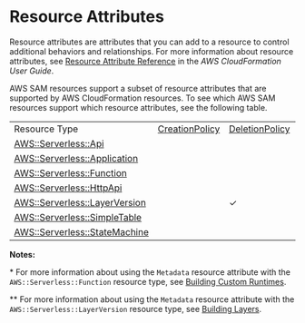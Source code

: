 # Resource Attributes<a name="sam-specification-resource-attributes"></a>

Resource attributes are attributes that you can add to a resource to control additional behaviors and relationships\. For more information about resource attributes, see [Resource Attribute Reference](https://docs.aws.amazon.com/AWSCloudFormation/latest/UserGuide/aws-product-attribute-reference.html) in the *AWS CloudFormation User Guide*\.

AWS SAM resources support a subset of resource attributes that are supported by AWS CloudFormation resources\. To see which AWS SAM resources support which resource attributes, see the following table\.


|  |  |  |  |  |  |  | 
| --- |--- |--- |--- |--- |--- |--- |
|  Resource Type  |  [CreationPolicy](https://docs.aws.amazon.com/AWSCloudFormation/latest/UserGuide/aws-attribute-creationpolicy.html)  |  [DeletionPolicy](https://docs.aws.amazon.com/AWSCloudFormation/latest/UserGuide/aws-attribute-deletionpolicy.html)  |  [DependsOn](https://docs.aws.amazon.com/AWSCloudFormation/latest/UserGuide/aws-attribute-dependson.html)  |  [Metadata](https://docs.aws.amazon.com/AWSCloudFormation/latest/UserGuide/aws-attribute-metadata.html)  |  [UpdatePolicy](https://docs.aws.amazon.com/AWSCloudFormation/latest/UserGuide/aws-attribute-updatepolicy.html)  |  [UpdateReplacePolicy](https://docs.aws.amazon.com/AWSCloudFormation/latest/UserGuide/aws-attribute-updatereplacepolicy.html)  | 
|  [AWS::Serverless::Api](sam-resource-api.md)  |  |  | ✓ |  |  |  | 
|  [AWS::Serverless::Application](sam-resource-application.md)  |  |  | ✓ |  |  |  | 
|  [AWS::Serverless::Function](sam-resource-function.md)  |  |  | ✓ | [✓](building-custom-runtimes.md)\* |  |  | 
|  [AWS::Serverless::HttpApi](sam-resource-httpapi.md)  |  |  | ✓ |  |  |  | 
|  [AWS::Serverless::LayerVersion](sam-resource-layerversion.md)  |  | ✓ | ✓ | [✓](building-layers.md)\*\* |  |  | 
|  [AWS::Serverless::SimpleTable](sam-resource-simpletable.md)  |  |  | ✓ |  |  |  | 
|  [AWS::Serverless::StateMachine](sam-resource-statemachine.md)  |  |  | ✓ |  |  |  | 

**Notes:**

\* For more information about using the `Metadata` resource attribute with the `AWS::Serverless::Function` resource type, see [Building Custom Runtimes](building-custom-runtimes.md)\.

\*\* For more information about using the `Metadata` resource attribute with the `AWS::Serverless::LayerVersion` resource type, see [Building Layers](building-layers.md)\.